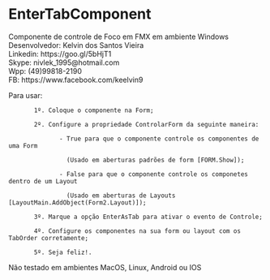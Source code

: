 # EnterTabComponent
<p>
 Componente de controle de Foco em FMX em ambiente Windows <br />
 Desenvolvedor: Kelvin dos Santos Vieira<br />
      Linkedin: https://goo.gl/5bHjT1<br />
         Skype: nivlek_1995@hotmail.com<br />
           Wpp: (49)99818-2190<br />
            FB: https://www.facebook.com/keelvin9<br />
</p>

Para usar: 
           
           1º. Coloque o componente na Form;

           2º. Configure a propriedade ControlarForm da seguinte maneira:
           
                  - True para que o componente controle os componentes de uma Form
                  
                    (Usado em aberturas padrões de form [FORM.Show]);
                    
                  - False para que o componente controle os componetes dentro de um Layout
                  
                    (Usado em aberturas de Layouts [LayoutMain.AddObject(Form2.Layout)]);
                    
           3º. Marque a opção EnterAsTab para ativar o evento de Controle;
           
           4º. Configure os componentes na sua form ou layout com os TabOrder corretamente;
           
           5º. Seja feliz!.

Não testado em ambientes MacOS, Linux, Android ou IOS 

